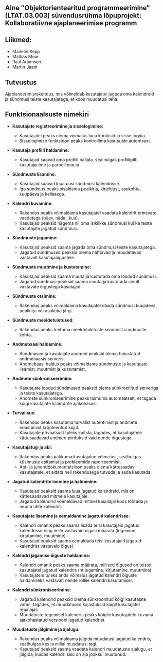 ## Aine "Objektorienteeritud programmeerimine" (LTAT.03.003) süvendusrühma lõpuprojekt: Kollaboratiivne ajaplaneerimise programm

## Liikmed:
- Marielin Kepp
- Mattias Moor
- Raul Adamson
- Martin Jaani


## Tutvustus
Ajaplaneerimisrakendus, mis võimaldab kasutajatel jagada oma kalendreid ja sündmusi teiste kasutajatega, et koos muudatusi teha. 

##  Funktsionaalsuste nimekiri
- **Kasutajate registreerimine ja sisselogimine:**
  - Kasutajatel peaks olema võimalus luua kontosid ja sisse logida.
  - Sisselogimise funktsioon peaks kontrollima kasutajate autentsust.

- **Kasutaja profiili haldamine:**
  - Kasutajad saavad oma profiili hallata, sealhulgas profiilipilti, kasutajanime ja parooli muuta.

- **Sündmuste lisamine:**
  - Kasutajad saavad luua uusi sündmusi kalendrisse.
  - Iga sündmus peaks sisaldama pealkirja, kirjeldust, asukohta, kuupäeva ja kellaaega.

- **Kalendri kuvamine:**
  - Rakendus peaks võimaldama kasutajatel vaadata kalendrit erinevate vaadetega (päev, nädal, kuu).
  - Kasutajad peaksid nägema nii oma isiklikke sündmusi kui ka teiste kasutajate jagatud sündmusi.

- **Sündmuste jagamine:**
  - Kasutajad peaksid saama jagada oma sündmusi teiste kasutajatega.
  - Jagatud sündmused peaksid olema nähtavad ja muudetavad vastavalt kasutajaõigustele.

- **Sündmuste muutmine ja kustutamine:**
  - Kasutajad peaksid saama muuta ja kustutada oma loodud sündmusi.
  - Jagatud sündmusi peaksid saama muuta ja kustutada ainult vastavate õigustega kasutajad.

- **Sündmuste otsimine:**
  - Rakendus peaks võimaldama kasutajatel otsida sündmusi kuupäeva, pealkirja või asukoha järgi.

- **Sündmuste meeldetuletused:**
  - Rakendus peaks toetama meeldetuletuste seadmist sündmuste kohta.

- **Andmebaasi haldamine:**
  - Sündmused ja kasutajate andmed peaksid olema hoiustatud andmebaasis serveris.
  - Andmebaasi haldus peaks võimaldama sündmuste ja kasutajate lisamist, muutmist ja kustutamist.

- **Andmete sünkroniseerimine:**
  - Kasutajate loodud sündmused peaksid olema sünkroonitud serveriga ja teiste kasutajatega.
  - Andmete sünkroniseerimine peaks toimuma automaatselt, et tagada kõigi kasutajate kalendrite ajakohasus.

- **Turvalisus:**
  - Rakendus peaks kasutama turvalist autentimist ja andmete edastamist krüpteeritud kujul.
  - Kasutajate privaatsust tuleks kaitsta, tagades, et kasutajatele kättesaadavad andmed piirduksid vaid nende õigustega.

- **Kasutajatugi ja abi:**
  - Rakendus peaks pakkuma kasutajatoe võimalust, sealhulgas küsimuste esitamist ja probleemide raporteerimist.
  - Abi- ja juhenddokumentatsioon peaks olema kättesaadav kasutajatele, et aidata neil rakendusega tutvuda ja seda kasutada.

- **Jagatud kalendrite loomine ja haldamine:**
  - Kasutajad peaksid saama luua jagatud kalendreid, mis on kättesaadavad mitmele kasutajale.
  - Jagatud kalendrid võimaldavad mitmel kasutajal koos töötada ja muuta ühte kalendrit.

- **Kasutajate lisamine ja eemaldamine jagatud kalendrisse:**
  - Kalendri omanik peaks saama lisada teisi kasutajaid jagatud kalendrisse ning neile vastavaid õigusi määrata (lugemine, kirjutamine, muutmine).
  - Kasutajad peaksid saama eemaldada teisi kasutajaid jagatud kalendrist vastavaid õigusi.

- **Kalendri jagamise õiguste haldamine:**
  - Kalendri omanik peaks saama määrata, millised õigused on teistel kasutajatel jagatud kalendris (nt lugemine, kirjutamine, muutmine).
  - Kasutajatele tuleks anda võimalus jagatud kalendri õiguste haldamiseks vastavalt nende rollile kalendri kasutamisel.

- **Kalendri sünkroniseerimine:**
  - Jagatud kalendrid peaksid olema sünkroonitud kõigi kasutajate vahel, tagades, et muudatused kajastuksid kõigil kasutajatel reaalajas.
  - Muudatuste tegemisel kalendris peaks kõigile kasutajatele kuvama ajakohastatud versiooni jagatud kalendrist.

- **Muudatuste jälgimine ja ajalugu:**
  - Rakendus peaks võimaldama jälgida muudatusi jagatud kalendris, sealhulgas kes ja millal muudatusi tegi.
  - Kasutajad peaksid saama vaadata kalendri muudatuste ajalugu, et jälgida, kuidas kalendri sisu on aja jooksul muutunud.
